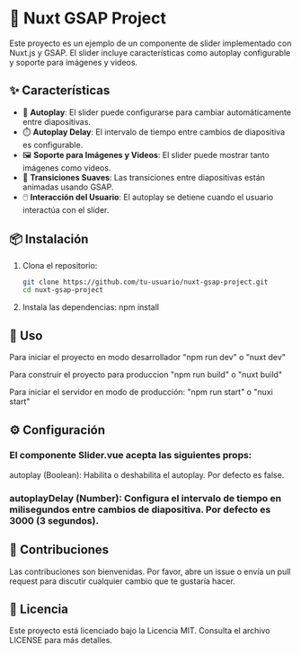 # 🌟 Nuxt GSAP Project

Este proyecto es un ejemplo de un componente de slider implementado con Nuxt.js y GSAP. El slider incluye características como autoplay configurable y soporte para imágenes y videos.

## ✨ Características

- 🚀 **Autoplay**: El slider puede configurarse para cambiar automáticamente entre diapositivas.
- ⏱️ **Autoplay Delay**: El intervalo de tiempo entre cambios de diapositiva es configurable.
- 🖼️ **Soporte para Imágenes y Videos**: El slider puede mostrar tanto imágenes como videos.
- 🎨 **Transiciones Suaves**: Las transiciones entre diapositivas están animadas usando GSAP.
- 🖱️ **Interacción del Usuario**: El autoplay se detiene cuando el usuario interactúa con el slider.

## 📦 Instalación

1. Clona el repositorio:
   ```bash
   git clone https://github.com/tu-usuario/nuxt-gsap-project.git
   cd nuxt-gsap-project

2. Instala las dependencias:
   npm install

## 🚀 Uso
Para iniciar el proyecto en modo desarrollador
   "npm run dev" o "nuxt dev"

Para construir el proyecto para produccion
   "npm run build" o "nuxt build"

Para iniciar el servidor en modo de producción:
   "npm run start" o "nuxi start"

## ⚙️ Configuración
   ### El componente Slider.vue acepta las siguientes props:
   autoplay (Boolean): Habilita o deshabilita el autoplay. Por defecto es false.
   ### autoplayDelay (Number): Configura el intervalo de tiempo en milisegundos entre cambios de diapositiva. Por defecto es 3000 (3 segundos).

## 🤝 Contribuciones
Las contribuciones son bienvenidas. Por favor, abre un issue o envía un pull request para discutir cualquier cambio que te gustaría hacer.

## 📄 Licencia
Este proyecto está licenciado bajo la Licencia MIT. Consulta el archivo LICENSE para más detalles.